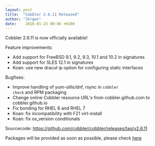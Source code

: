 ```yaml
---
layout: post
title:  "Cobbler 2.6.11 Released"
author: "Jörgen"
date:    2016-01-23 00:00 +0100
---
```


Cobbler 2.6.11 is now officially available!

Feature improvements:

- Add support for FreeBSD 9.1, 9.2, 9.3, 10.1 and 10.2 in signatures
- Add support for SLES 12.1 in signatures
- Koan: use new dracut ip option for configuring static interfaces

Bugfixes:

- Improve handling of yum-utils/dnf, rsync in <code>cobbler check</code> and RPM packaging
- Change online Cobbler resource URL's from cobbler.github.com to cobbler.github.io
- Fix bonding for RHEL 6 and RHEL 7
- Koan: fix incompatibility with F21 virt-install
- Koan: fix os_version conditionals

Sourcecode: <a href="https://github.com/cobbler/cobbler/releases/tag/v2.6.11">https://github.com/cobbler/cobbler/releases/tag/v2.6.11</a>

Packages will be provided as soon as possible, please check <a href="http://download.opensuse.org/repositories/home:/libertas-ict:/cobbler26">here</a>